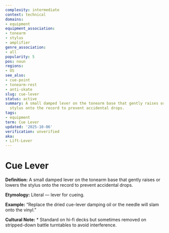 ```yaml
---
complexity: intermediate
context: technical
domains:
- equipment
equipment_association:
- tonearm
- stylus
- amplifier
genre_association:
- all
popularity: 5
pos: noun
regions:
- US
see_also:
- cue-point
- tonearm-rest
- anti-skate
slug: cue-lever
status: active
summary: A small damped lever on the tonearm base that gently raises or lowers the
  stylus onto the record to prevent accidental drops.
tags:
- equipment
term: Cue Lever
updated: '2025-10-06'
verification: unverified
aka:
- Lift-Lever
---
```


# Cue Lever

**Definition:** A small damped lever on the tonearm base that gently raises or lowers the stylus onto the record to prevent accidental drops.

**Etymology:** Literal — lever for cueing.

**Example:** “Replace the dried cue-lever damping oil or the needle will slam onto the vinyl.”

**Cultural Note:** * Standard on hi-fi decks but sometimes removed on stripped-down battle turntables to avoid interference.

